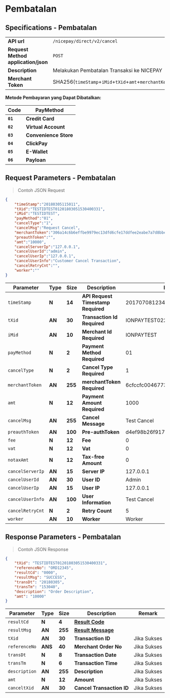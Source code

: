 # Pembatalan
## Specifications - Pembatalan

|                                                           |                                                                                                               |
|-----------------------------------------------------------|---------------------------------------------------------------------------------------------------------------|
| **API url**                                               | `/nicepay/direct/v2/cancel`                                                                                   |
| **Request Method** **application/json**                   | `POST`                                                                                                        |
| **Description**                                           | Melakukan Pembatalan Transaksi ke NICEPAY                                                                     |
| **Merchant Token**                                        | SHA256(`timeStamp`+`iMid`+`tXid`+`amt`+`merchantKey`)                                                         |

**Metode Pembayaran yang Dapat Dibatalkan:**

| **Code** | **PayMethod**         |
| -------- | --------------------- |
| **`01`** | **Credit Card**       |
| **`02`** | **Virtual Account**   |
| **`03`** | **Convenience Store** |
| **`04`** | **ClickPay**          |
| **`05`** | **E-Wallet**          |
| **`06`** | **Payloan**           |
                        
## Request Parameters - Pembatalan

> Contoh JSON Request

```json
{
	"timeStamp":"20180305115011",
	"tXid":"TESTIDTEST01201803051530400331",
	"iMid":"TESTIDTEST",
	"payMethod":"01",
	"cancelType":"1",
	"cancelMsg":"Request Cancel",
	"merchantToken":"306a14c6b6effbe9979ec13dfd6cfe17ddfee2eabe7a7d8bbe55630e27e9e86e",
	"preauthToken":"",
	"amt":"10000",
	"cancelServerIp":"127.0.0.1",
	"cancelUserId":"admin",
	"cancelUserIp":"127.0.0.1",
	"cancelUserInfo":"Customer Cancel Transaction",
	"cancelRetryCnt":"",
	"worker":""
}
```


| Parameter        | **Type** | **Size** | Description                            | Example                        |
| ---------------- | -------- | -------- | -------------------------------------- | ------------------------------ |
| `timeStamp`      | **N**    | **14**   | **API Request Timestamp** **Required** | 20170708123456                 |
| `tXid`           | **AN**   | **30**   | **Transaction Id** **Required**        | IONPAYTEST02201603091207051498 |
| `iMid`           | **AN**   | **10**   | **Merchant Id** **Required**           | IONPAYTEST                     |
| `payMethod`      | **N**    | **2**    | **Payment Method** **Required**        | 01                             |
| `cancelType`     | **N**    | **2**    | **Cancel Type** **Required**           | 1                              |
| `merchantToken`  | **AN**   | **255**  | **merchantToken** **Required**         | 6cfccfc0046773c1b89d8e98f8b5…  |
| `amt`            | **N**    | **12**   | **Payment Amount** **Required**        | 1000                           |
| `cancelMsg`      | **AN**   | **255**  | **Cancel Message**                     | Test Cancel                    |
| `preauthToken`   | **AN**   | **100**  | **Pre-authToken**                      | d4ef98b26f917a697691807cf…     |
| `fee`            | **N**    | **12**   | **Fee**                                | 0                              |
| `vat`            | **N**    | **12**   | **Vat**                                | 0                              |
| `notaxAmt`       | **N**    | **12**   | **Tax-free Amount**                    | 0                              |
| `cancelServerIp` | **AN**   | **15**   | **Server IP**                          | 127.0.0.1                      |
| `cancelUserId`   | **AN**   | **30**   | **User ID**                            | Admin                          |
| `cancelUserIp`   | **AN**   | **15**   | **User IP**                            | 127.0.0.1                      |
| `cancelUserInfo` | **AN**   | **100**  | **User Information**                   | Test Cancel                    |
| `cancelRetryCnt` | **N**    | **2**    | **Retry Count**                        | 5                              |
| `worker`         | **AN**   | **10**   | **Worker**                             | Worker                         |

## Response Parameters - Pembatalan

> Contoh JSON Response

```json
{
    "tXid": "TESTIDTEST01201803051530400331",
    "referenceNo": "ORD12345",
    "resultCd": "0000",
    "resultMsg": "SUCCESS",
    "transDt": "20180305",
    "transTm": "153040",
    "description": "Order Description",
    "amt": "10000"
}
```

| Parameter     | **Type** | **Size** | **Description**                   | Remark       |
| ------------- | -------- | -------- | --------------------------------- | ------------ |
| `resultCd`    | **N**    | **4**    | **[Result Code](#error-code)**    |              |
| `resultMsg`   | **AN**   | **255**  | **[Result Message](#error-code)** |              |
| `tXid`        | **AN**   | **30**   | **Transaction ID**                | Jika Sukses  |
| `referenceNo` | **ANS**  | **40**   | **Merchant Order No**             | Jika Sukses  |
| `transDt`     | **N**    | **8**    | **Transaction Date**              | Jika Sukses  |
| `transTm`     | **N**    | **6**    | **Transaction Time**              | Jika Sukses  |
| `description` | **AN**   | **255**  | **Description**                   | Jika Sukses  |
| `amt`         | **N**    | **12**   | **Amount**                        | Jika Sukses  |
| `canceltXid`  | **AN**   | **30**   | **Cancel Transaction ID**         | Jika Sukses  |
